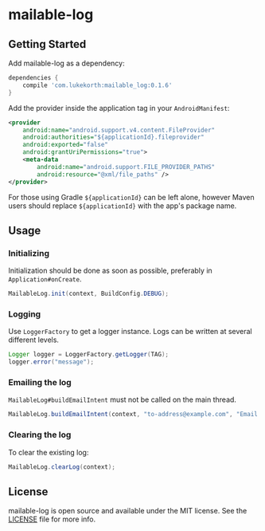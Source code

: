 mailable-log
============

## Getting Started

Add mailable-log as a dependency:

```groovy
dependencies {
    compile 'com.lukekorth:mailable_log:0.1.6'
}
```

Add the provider inside the application tag in your `AndroidManifest`:

```xml
<provider
    android:name="android.support.v4.content.FileProvider"
    android:authorities="${applicationId}.fileprovider"
    android:exported="false"
    android:grantUriPermissions="true">
    <meta-data
        android:name="android.support.FILE_PROVIDER_PATHS"
        android:resource="@xml/file_paths" />
</provider>
```

For those using Gradle `${applicationId}` can be left alone, however Maven users should replace
`${applicationId}` with the app's package name.

## Usage

### Initializing

Initialization should be done as soon as possible, preferably in `Application#onCreate`.

```java
MailableLog.init(context, BuildConfig.DEBUG);
```

### Logging

Use `LoggerFactory` to get a logger instance. Logs can be written at several different levels.

```java
Logger logger = LoggerFactory.getLogger(TAG);
logger.error("message");
```

### Emailing the log

`MailableLog#buildEmailIntent` must not be called on the main thread.

```java
MailableLog.buildEmailIntent(context, "to-address@example.com", "Email Subject", "file-name.log", prependedStringInLog);
```

### Clearing the log

To clear the existing log:

```java
MailableLog.clearLog(context);
```

## License

mailable-log is open source and available under the MIT license. See the [LICENSE](LICENSE) file for more info.
